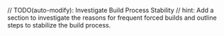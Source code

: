 // TODO(auto-modify): Investigate Build Process Stability
// hint: Add a section to investigate the reasons for frequent forced builds and outline steps to stabilize the build process.
